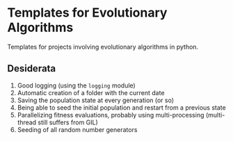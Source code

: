 # Templates for Evolutionary Algorithms
Templates for projects involving evolutionary algorithms in python.

## Desiderata
1. Good logging (using the `logging` module)
2. Automatic creation of a folder with the current date
3. Saving the population state at every generation (or so)
4. Being able to seed the initial population and restart from a previous state
5. Parallelizing fitness evaluations, probably using multi-processing (multi-thread still suffers from GIL)
6. Seeding of all random number generators

